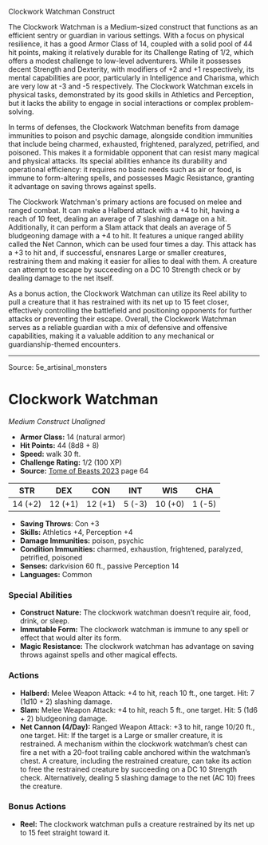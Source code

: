<MonsterName/>Clockwork Watchman</MonsterName>
<CreatureType/>Construct</CreatureType>

<summary>The Clockwork Watchman is a Medium-sized construct that functions as an efficient sentry or guardian in various settings. With a focus on physical resilience, it has a good Armor Class of 14, coupled with a solid pool of 44 hit points, making it relatively durable for its Challenge Rating of 1/2, which offers a modest challenge to low-level adventurers. While it possesses decent Strength and Dexterity, with modifiers of +2 and +1 respectively, its mental capabilities are poor, particularly in Intelligence and Charisma, which are very low at -3 and -5 respectively. The Clockwork Watchman excels in physical tasks, demonstrated by its good skills in Athletics and Perception, but it lacks the ability to engage in social interactions or complex problem-solving.</summary>

<detail>

In terms of defenses, the Clockwork Watchman benefits from damage immunities to poison and psychic damage, alongside condition immunities that include being charmed, exhausted, frightened, paralyzed, petrified, and poisoned. This makes it a formidable opponent that can resist many magical and physical attacks. Its special abilities enhance its durability and operational efficiency: it requires no basic needs such as air or food, is immune to form-altering spells, and possesses Magic Resistance, granting it advantage on saving throws against spells.

The Clockwork Watchman's primary actions are focused on melee and ranged combat. It can make a Halberd attack with a +4 to hit, having a reach of 10 feet, dealing an average of 7 slashing damage on a hit. Additionally, it can perform a Slam attack that deals an average of 5 bludgeoning damage with a +4 to hit. It features a unique ranged ability called the Net Cannon, which can be used four times a day. This attack has a +3 to hit and, if successful, ensnares Large or smaller creatures, restraining them and making it easier for allies to deal with them. A creature can attempt to escape by succeeding on a DC 10 Strength check or by dealing damage to the net itself.

As a bonus action, the Clockwork Watchman can utilize its Reel ability to pull a creature that it has restrained with its net up to 15 feet closer, effectively controlling the battlefield and positioning opponents for further attacks or preventing their escape. Overall, the Clockwork Watchman serves as a reliable guardian with a mix of defensive and offensive capabilities, making it a valuable addition to any mechanical or guardianship-themed encounters.</detail>



---

Source: 5e_artisinal_monsters

# Clockwork Watchman

*Medium* *Construct* *Unaligned*

- **Armor Class:** 14 (natural armor)
- **Hit Points:** 44 (8d8 + 8)
- **Speed:** walk 30 ft.
- **Challenge Rating:** 1/2 (100 XP)
- **Source:** [Tome of Beasts 2023](https://koboldpress.com/kpstore/product/tome-of-beasts-1-2023-edition/) page 64

| STR | DEX | CON | INT | WIS | CHA |
| --- | --- | --- | --- | --- | --- |
| 14 (+2) | 12 (+1) | 12 (+1) | 5 (-3) | 10 (+0) | 1 (-5) |

- **Saving Throws**: Con +3
- **Skills:** Athletics +4, Perception +4
- **Damage Immunities:** poison, psychic
- **Condition Immunities:** charmed, exhaustion, frightened, paralyzed, petrified, poisoned
- **Senses:** darkvision 60 ft., passive Perception 14
- **Languages:** Common

### Special Abilities

- **Construct Nature:** The clockwork watchman doesn’t require air, food, drink, or sleep.
- **Immutable Form:** The clockwork watchman is immune to any spell or effect that would alter its form.
- **Magic Resistance:** The clockwork watchman has advantage on saving throws against spells and other magical effects.

### Actions

- **Halberd:** Melee Weapon Attack: +4 to hit, reach 10 ft., one target. Hit: 7 (1d10 + 2) slashing damage.
- **Slam:** Melee Weapon Attack: +4 to hit, reach 5 ft., one target. Hit: 5 (1d6 + 2) bludgeoning damage.
- **Net Cannon (4/Day):** Ranged Weapon Attack: +3 to hit, range 10/20 ft., one target. Hit: If the target is a Large or smaller creature, it is restrained. A mechanism within the clockwork watchman’s chest can fire a net with a 20-foot trailing cable anchored within the watchman’s chest. A creature, including the restrained creature, can take its action to free the restrained creature by succeeding on a DC 10 Strength check. Alternatively, dealing 5 slashing damage to the net (AC 10) frees the creature.

### Bonus Actions

- **Reel:** The clockwork watchman pulls a creature restrained by its net up to 15 feet straight toward it.


